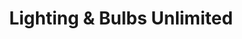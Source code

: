 ---
title: "Lighting & Bulbs Unlimited"
url: /charlotte/lighting-und-bulbs-unlimited/
shop: Lampen
---